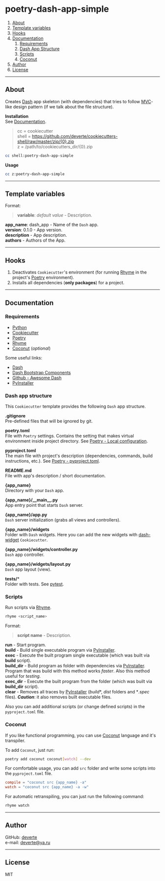 # poetry-dash-app-simple

1. [About](#About)
2. [Template variables](#Template-variables)
3. [Hooks](#Hooks)
4. [Documentation](#Documentation)
    1. [Requirements](#Requirements)
    2. [Dash App Structure](#Dash-app-structure)
    3. [Scripts](#Scripts)
    4. [Coconut](#Coconut)
5. [Author](#Author)
6. [License](#License)

---


## About
Creates [Dash](https://dash.plotly.com/) app skeleton (with dependencies) that tries to follow [MVC](https://en.wikipedia.org/wiki/Model%E2%80%93view%E2%80%93controller)-like design pattern (if we talk about the file structure).

**Installation**  
See [Documentation](../../../../#Documentation).
> cc = cookiecutter  
> shell = https://github.com/deverte/cookiecutters-shell/raw/master/zip/{0}.zip  
> z = /path/to/cookiecutters_dir/{0}.zip
```sh
cc shell:poetry-dash-app-simple
```

**Usage**  
```sh
cc z:poetry-dash-app-simple
```


---


## Template variables
Format:
> **variable**: *default value* - Description.

**app_name**: dash_app - Name of the `Dash` app.  
**version**: 0.1.0 - App version.  
**description** - App description.  
**authors** - Authors of the App.


---


## Hooks
1. Deactivates `Cookiecutter`'s environment (for running [Rhyme](https://github.com/deverte/rhyme) in the project's [Poetry](https://python-poetry.org/) environment).
2. Installs all dependencies (**only packages**) for a project.


---


## Documentation
### Requirements
- [Python](https://www.python.org/)
- [Cookiecutter](https://github.com/cookiecutter/cookiecutter)
- [Poetry](https://python-poetry.org/)
- [Rhyme](https://github.com/deverte/rhyme)
- [Coconut](http://coconut-lang.org/) (*optional*)

Some useful links:  
- [Dash](https://dash.plotly.com/)
- [Dash Bootstrap Components](https://dash-bootstrap-components.opensource.faculty.ai/)
- [Github - Awesome Dash](https://github.com/ucg8j/awesome-dash)
- [PyInstaller](https://www.pyinstaller.org/)

### Dash app structure
This `Cookiecutter` template provides the following `Dash` app structure.

**.gitignore**  
Pre-defined files that will be ignored by git.

**poetry.toml**  
File with `Poetry` settings. Contains the setting that makes virtual environment inside project directory. See [Poetry - Local configuration](https://python-poetry.org/docs/configuration/#local-configuration).

**pyproject.toml**  
The main file with project's description (dependencies, commands, build instructions, etc.). See [Poetry - pyproject.toml](https://python-poetry.org/docs/pyproject/).

**README.md**  
File with app's description / short documentation.

**{app_name}**  
Directory with your `Dash` app.

**{app_name}/\_\_main__.py**  
App entry point that starts `Dash` server.

**{app_name}/app.py**  
`Dash` server initialization (grabs all views and controllers).

**{app_name}/widgets**  
Folder with `Dash` widgets. Here you can add the new widgets with [dash-widget](../dash-widget) `Cookiecutter`.

**{app_name}/widgets/controller.py**  
`Dash` app controller.

**{app_name}/widgets/layout.py**  
`Dash` app layout (view).

**tests/***  
Folder with tests. See [pytest](https://docs.pytest.org/en/latest/).

### Scripts
Run scripts via [Rhyme](https://github.com/deverte/rhyme).

```sh
rhyme <script_name>
```

Format:
> **script name** - Description.

**run** - Start program.  
**build** - Build single executable program via [PyInstaller](https://www.pyinstaller.org/).  
**exec** - Execute the built program single executable (which was built via **build** script).  
**build_dir** - Build program as folder with dependencies via [PyInstaller](https://www.pyinstaller.org/). Program that was build with this method works *faster*. Also this method useful for *testing*.  
**exec_dir** - Execute the built program from the folder (which was built via **build_dir** script).  
**clear** - Removes all traces by [PyInstaller](https://www.pyinstaller.org/) (*build**, *dist* folders and **.spec* files). ***Caution***: it also removes built executable files.

Also you can add additional scripts (or change defined scripts) in the `pyproject.toml` file.  

### Coconut
If you like functional programming, you can use [Coconut](http://coconut-lang.org/) language and it's transpiler.

To add `Coconut`, just run:
```sh
poetry add coconut coconut[watch] --dev
```

For comfortable usage, you can add `src` folder and write some scripts into the `pyproject.toml` file.
```toml
compile = "coconut src {app_name} -a"
watch = "coconut src {app_name} -a -w"
```

For automatic retranspiling, you can just run the following command:
```sh
rhyme watch
```


---


## Author
GitHub: [deverte](https://github.com/deverte)  
e-mail: [deverte@ya.ru](mailto:deverte@ya.ru)


---


## License
MIT